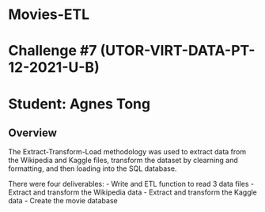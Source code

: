 # Movies-ETL
# Challenge #7 (UTOR-VIRT-DATA-PT-12-2021-U-B)
# Student: Agnes Tong

## Overview 

The Extract-Transform-Load methodology was used to extract data from the Wikipedia and Kaggle files, transform the dataset by clearning and formatting, and then loading into the SQL database. 

There were four deliverables: 
    - Write and ETL function to read 3 data files
    - Extract and transform the Wikipedia data
    - Extract and transform the Kaggle data
    - Create the movie database


